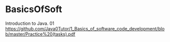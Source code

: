 # BasicsOfSoft
Introduction to Java. 01
https://github.com/Java0Tutor/1_Basics_of_software_code_development/blob/master/Practice%20(tasks).pdf
